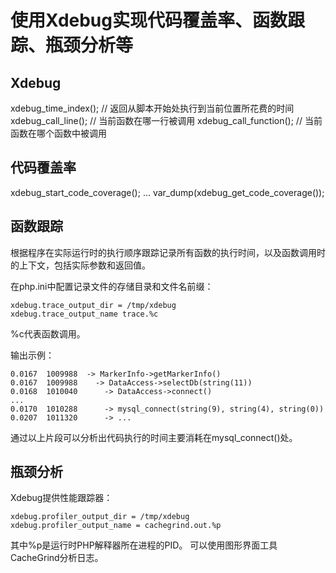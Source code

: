 # 使用Xdebug实现代码覆盖率、函数跟踪、瓶颈分析等

## Xdebug
xdebug_time_index();  // 返回从脚本开始处执行到当前位置所花费的时间
xdebug_call_line();   // 当前函数在哪一行被调用
xdebug_call_function();  // 当前函数在哪个函数中被调用

## 代码覆盖率
xdebug_start_code_coverage();
...
var_dump(xdebug_get_code_coverage());

## 函数跟踪
根据程序在实际运行时的执行顺序跟踪记录所有函数的执行时间，以及函数调用时的上下文，包括实际参数和返回值。

在php.ini中配置记录文件的存储目录和文件名前缀：
```
xdebug.trace_output_dir = /tmp/xdebug
xdebug.trace_output_name trace.%c
```
%c代表函数调用。

输出示例：
```
0.0167  1009988  -> MarkerInfo->getMarkerInfo()
0.0167  1009988    -> DataAccess->selectDb(string(11))
0.0168  1010040      -> DataAccess->connect()
...
0.0170  1010288      -> mysql_connect(string(9), string(4), string(0))
0.0207  1011320      -> ...
```
通过以上片段可以分析出代码执行的时间主要消耗在mysql_connect()处。

## 瓶颈分析
Xdebug提供性能跟踪器：
```
xdebug.profiler_output_dir = /tmp/xdebug
xdebug.profiler_output_name = cachegrind.out.%p
```
其中%p是运行时PHP解释器所在进程的PID。
可以使用图形界面工具CacheGrind分析日志。